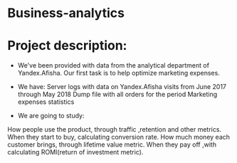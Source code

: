 # Business-analytics

# Project description:
- We've been provided with data from the analytical department of Yandex.Afisha. Our first task is to help optimize marketing expenses.
- We have:
Server logs with data on Yandex.Afisha visits from June 2017 through May 2018
Dump file with all orders for the period
Marketing expenses statistics

- We are going to study:

How people use the product, through traffic ,retention and other metrics.
When they start to buy, calculating conversion rate.
How much money each customer brings, through lifetime value metric.
When they pay off ,with calculating ROMI(return of investment metric).
